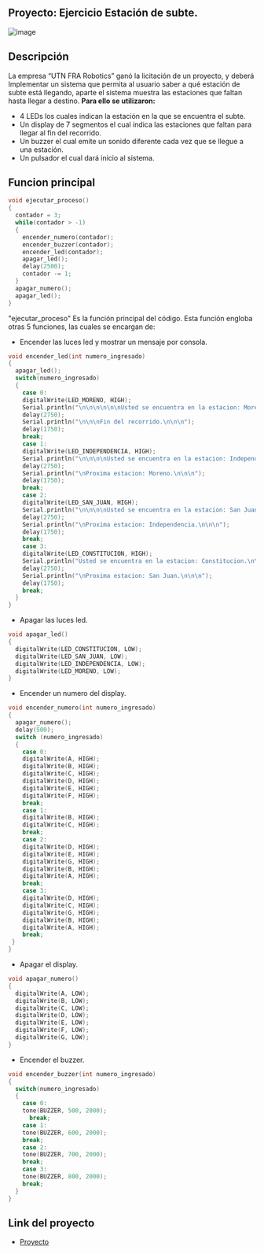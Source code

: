 ## Proyecto: Ejercicio Estación de subte.
![image](https://user-images.githubusercontent.com/123998550/236382774-8d0191d8-7a0f-4903-850e-6c28476cd636.png)
## Descripción
La empresa  “UTN FRA Robotics” ganó la licitación de un proyecto, y deberá Implementar un sistema que permita al usuario saber a qué estación de subte está llegando, aparte  el sistema muestra las estaciones que faltan hasta llegar a destino. 
**Para ello se utilizaron:**
- 4 LEDs los cuales indican la estación en la que se encuentra el subte.
- Un display de 7 segmentos el cual indica las estaciones que faltan para llegar al fin del recorrido.
- Un buzzer el cual emite un sonido diferente cada vez que se llegue a una estación.
- Un pulsador el cual dará inicio al sistema.

## Funcion principal
~~~ C (lenguaje en el que esta escrito)
void ejecutar_proceso()
{
  contador = 3;
  while(contador > -1)
  {
    encender_numero(contador);
    encender_buzzer(contador);
    encender_led(contador);
    apagar_led();
    delay(2500);
    contador -= 1;
  }
  apagar_numero();
  apagar_led();
}
~~~
"ejecutar_proceso" Es la función principal del código. Esta función engloba otras 5 funciones, las cuales se encargan de:
- Encender las luces led y mostrar un mensaje por consola.
~~~ C (lenguaje en el que esta escrito)
void encender_led(int numero_ingresado)
{
  apagar_led();
  switch(numero_ingresado)
  {
    case 0:
    digitalWrite(LED_MORENO, HIGH);
    Serial.println("\n\n\n\n\n\nUsted se encuentra en la estacion: Moreno.");
    delay(2750);
    Serial.println("\n\n\nFin del recorrido.\n\n\n");
    delay(1750);
    break;
    case 1:
    digitalWrite(LED_INDEPENDENCIA, HIGH);
    Serial.println("\n\n\n\nUsted se encuentra en la estacion: Independencia.\n\n");
    delay(2750);
    Serial.println("\nProxima estacion: Moreno.\n\n\n");
    delay(1750);
    break;
    case 2:
    digitalWrite(LED_SAN_JUAN, HIGH);
    Serial.println("\n\n\n\nUsted se encuentra en la estacion: San Juan.\n\n");
    delay(2750);
    Serial.println("\nProxima estacion: Independencia.\n\n\n");
    delay(1750);
    break;
   	case 3:
    digitalWrite(LED_CONSTITUCION, HIGH);
    Serial.println("Usted se encuentra en la estacion: Constitucion.\n\n");
    delay(2750);
    Serial.println("\nProxima estacion: San Juan.\n\n\n");
    delay(1750);
    break; 
  }
}
~~~
- Apagar las luces led.
~~~ C (lenguaje en el que esta escrito)
void apagar_led()
{
  digitalWrite(LED_CONSTITUCION, LOW);
  digitalWrite(LED_SAN_JUAN, LOW);
  digitalWrite(LED_INDEPENDENCIA, LOW);
  digitalWrite(LED_MORENO, LOW);
}
~~~
- Encender un numero del display.
~~~ C (lenguaje en el que esta escrito)
void encender_numero(int numero_ingresado)
{
  apagar_numero(); 
  delay(500);
  switch (numero_ingresado)
  {
    case 0: 
    digitalWrite(A, HIGH);
    digitalWrite(B, HIGH); 
    digitalWrite(C, HIGH);
    digitalWrite(D, HIGH);
    digitalWrite(E, HIGH);
    digitalWrite(F, HIGH);
    break;
    case 1:
    digitalWrite(B, HIGH);
    digitalWrite(C, HIGH); 
    break;
    case 2:
    digitalWrite(D, HIGH);
    digitalWrite(E, HIGH);
    digitalWrite(G, HIGH);
    digitalWrite(B, HIGH);
    digitalWrite(A, HIGH);
    break;
    case 3:
    digitalWrite(D, HIGH);
    digitalWrite(C, HIGH);
    digitalWrite(G, HIGH);
    digitalWrite(B, HIGH);
    digitalWrite(A, HIGH);
    break;
 }
}
~~~
- Apagar el display.
~~~ C (lenguaje en el que esta escrito)
void apagar_numero()
{
  digitalWrite(A, LOW);
  digitalWrite(B, LOW); 
  digitalWrite(C, LOW);
  digitalWrite(D, LOW);
  digitalWrite(E, LOW);
  digitalWrite(F, LOW);
  digitalWrite(G, LOW);
}
~~~
- Encender el buzzer.
~~~ C (lenguaje en el que esta escrito)
void encender_buzzer(int numero_ingresado)
{
  switch(numero_ingresado)
  {
    case 0:
  	tone(BUZZER, 500, 2000);
	  break;
    case 1:
    tone(BUZZER, 600, 2000);
    break;
    case 2:
    tone(BUZZER, 700, 2000);
    break;
    case 3:
    tone(BUZZER, 800, 2000);
    break;
  }
}
~~~
## Link del proyecto
- [Proyecto]([https://www.tinkercad.com/things/h1WbVGTJFAf](https://www.tinkercad.com/things/jwLanq90ugF?sharecode=qjR0xr0JkpMdTUO0G1S-HGmK9aLYQNsIB3QFb6Z5VfQ))
